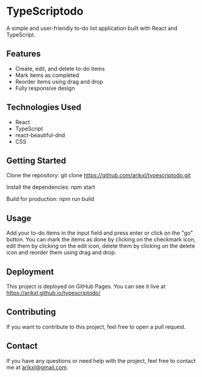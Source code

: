 # TypeScriptodo
A simple and user-friendly to-do list application built with React and TypeScript.

## Features
- Create, edit, and delete to-do items
- Mark items as completed
- Reorder items using drag and drop
- Fully responsive design

## Technologies Used
- React
- TypeScript
- react-beautiful-dnd
- CSS

## Getting Started

Clone the repository:
git clone https://github.com/arikxl/typescriptodo.git

Install the dependencies:
npm start

Build for production:
npm run build

## Usage
Add your to-do items in the input field and press enter or click on the "go" button.
You can mark the items as done by clicking on the checkmark icon,
edit them by clicking on the edit icon,
delete them by clicking on the delete icon and reorder them using drag and drop.

## Deployment
This project is deployed on GitHub Pages. You can see it live at https://arikxl.github.io/typescriptodo/

## Contributing
If you want to contribute to this project, feel free to open a pull request.


## Contact
If you have any questions or need help with the project, feel free to contact me at arikxl@gmail.com.
